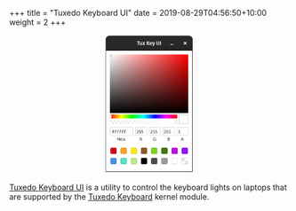 +++
title = "Tuxedo Keyboard UI"
date = 2019-08-29T04:56:50+10:00
weight = 2
+++


<p style="text-align: center">
   <img src="screenshot.png" style="width:10rem" ><br/>
</p>


[Tuxedo Keyboard UI](https://github.com/leaanthony/tuxedo-keyboard-ui) is a utility to control the keyboard lights on laptops that are supported by the [Tuxedo Keyboard](https://github.com/tuxedocomputers/tuxedo-keyboard) kernel module.

